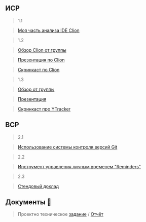 ## ИСР 
>1.1 

>[Моя часть анализа IDE Clion](https://github.com/riki163/Practice2-2022/blob/main/1.1/1.1.pdf)

>1.2 

>[Обзор Clion от группы](https://github.com/riki163/Practice2-2022/blob/main/1.1/1.1.pdf)

>[Презентация по Clion](https://github.com/riki163/Practice2-2022/blob/main/1.2/%D0%9F%D1%80%D0%B5%D0%B7%D0%B5%D0%BD%D1%82%D0%B0%D1%86%D0%B8%D1%8F1.2.pdf)

>[Скринкаст по Clion](https://github.com/riki163/PracticeSep-2022/blob/main/1.2/%D0%97%D0%B0%D0%B4%D0%B0%D0%BD%D0%B8%D0%B5%201.2%20%D0%A3%D0%9F%D0%A2%20%D1%81%D0%BA%D1%80%D0%B8%D0%BD%D0%BA%D0%B0%D1%81%D1%82.pdf)

>1.3 

>[Обзор от группы](https://github.com/riki163/Practice2-2022/blob/main/1.3/1.3.pdf)

>[Презентация](https://github.com/riki163/Practice2-2022/blob/main/1.3/%D0%9F%D1%80%D0%B5%D0%B7%D0%B5%D0%BD%D1%82%D0%B0%D1%86%D0%B8%D1%8F1.3.pdf)

>[Скринкаст про YTracker](https://github.com/riki163/PracticeSep-2022/blob/main/1.3/%D0%97%D0%B0%D0%B4%D0%B0%D0%BD%D0%B8%D0%B5%201.3%20%D0%A3%D0%9F%D0%A2%20%D1%81%D0%BA%D1%80%D0%B8%D0%BD%D0%BA%D1%81%D1%82.pdf)

## ВСР 

>2.1 

>[Использование системы контроля версий Git](https://github.com/riki163/Practice2-2022/blob/main/2.1/2.1.pdf)

>2.2 

>[Инструмент управления личным временем "Reminders"](https://github.com/riki163/Practice2-2022/blob/main/2.2/2.2.pdf)

>2.3 

>[Стендовый доклад](https://github.com/riki163/Practice2-2022/blob/main/2.3/2.3.pdf)

## Документы 📂
> Проектно техническое [задание](https://github.com/riki163/Practice2-2022/blob/main/%D0%B4%D0%BE%D0%BA%D1%83%D0%BC%D0%B5%D0%BD%D1%82%D1%8B/%D0%B7%D0%B0%D0%B4%D0%B0%D0%BD%D0%B8%D0%B5_%D0%BF%D1%80%D0%BE%D0%B5%D0%BA%D1%82%D0%BD%D0%BE-%D1%82%D0%B5%D1%85%D0%BD%D0%BE%D0%BB%D0%BE%D0%B3%D0%B8%D1%87%D0%B5%D1%81%D0%BA%D0%B0%D1%8F.pdf)
> / [Отчёт](https://github.com/riki163/Practice2-2022/blob/main/%D0%B4%D0%BE%D0%BA%D1%83%D0%BC%D0%B5%D0%BD%D1%82%D1%8B/%D0%BE%D1%82%D1%87%D0%B5%D1%82_%D0%BF%D1%80%D0%BE%D0%B5%D0%BA%D1%82%D0%BD%D0%BE-%D1%82%D0%B5%D1%85%D0%BD%D0%BE%D0%BB%D0%BE%D0%B3%D0%B8%D1%87%D0%B5%D1%81%D0%BA%D0%B0%D1%8F.pdf)
